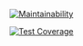 [![Maintainability](https://api.codeclimate.com/v1/badges/63dd82c8a3bac01fdb7c/maintainability)](https://codeclimate.com/github/AlexShaSo/frontend-project-46/maintainability)

[![Test Coverage](https://api.codeclimate.com/v1/badges/63dd82c8a3bac01fdb7c/test_coverage)](https://codeclimate.com/github/AlexShaSo/frontend-project-46/test_coverage)